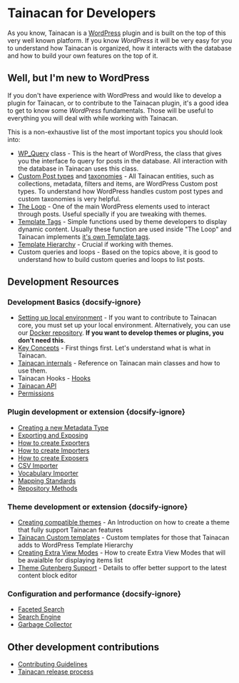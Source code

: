 # Tainacan for Developers

As you know, Tainacan is a [WordPress](https://wordpress.org) plugin and is built on the top of this very well known platform. If you know *WordPress* it will be very easy for you to understand how Tainacan is organized, how it interacts with the database and how to build your own features on the top of it.

## Well, but I'm new to WordPress

If you don't have experience with WordPress and would like to develop a plugin for Tainacan, or to contribute to the Tainacan plugin, it's a good idea to get to know some *WordPress* fundamentals. Those will be useful to everything you will deal with while working with Tainacan.

This is a non-exhaustive list of the most important topics you should look into:

* [WP_Query](https://codex.wordpress.org/Class_Reference/WP_Query ':ignore') class - This is the heart of WordPress, the class that gives you the interface fo query for posts in the database. All interaction with the database in Tainacan uses this class.
* [Custom Post types](https://codex.wordpress.org/Post_Types ':ignore') and [taxonomies](https://codex.wordpress.org/Taxonomies ':ignore') - All Tainacan entities, such as collections, metadata, filters and items, are WordPress Custom post types. To understand how WordPress handles custom post types and custom taxonomies is very helpful.
* [The Loop](https://codex.wordpress.org/The_Loop ':ignore') - One of the main WordPress elements used to interact through posts. Useful specially if you are tweaking with themes.
* [Template Tags](https://codex.wordpress.org/Template_Tags ':ignore') - Simple functions used by theme developers to display dynamic content. Usually these function are used inside "The Loop" and Tainacan implements [it's own Template tags](../src/theme-helper/template-tags.php ':ignore').
* [Template Hierarchy](https://developer.wordpress.org/themes/basics/template-hierarchy/ ':ignore') - Crucial if working with themes.
* Custom queries and loops - Based on the topics above, it is good to understand how to build custom queries and loops to list posts.

## Development Resources

### Development Basics {docsify-ignore}

* [Setting up local environment](/dev/setup-local.md) - If you want to contribute to Tainacan core, you must set up your local environment. Alternatively, you can use our [Docker repository](https://github.com/tainacan/tainacan-docker ':ignore'). **If you want to develop themes or plugins, you don't need this**. 
* [Key Concepts](/dev/key-concepts.md) - First things first. Let's understand what is what in Tainacan.
* [Tainacan internals](/dev/internal-api.md) - Reference on Tainacan main classes and how to use them.
* Tainacan Hooks - [Hooks](/dev/hooks.md)
* [Tainacan API](https://tainacan.org/api-docs/ ':ignore')
* [Permissions](/dev/permissions.md) 

### Plugin development or extension {docsify-ignore}
* [Creating a new Metadata Type](/dev/creating-metadata-type.md)
* [Exporting and Exposing](/dev/exporting-and-exposing.md)
* [How to create Exporters](/dev/exporter-flow.md)
* [How to create Importers](/dev/importer-flow.md)
* [How to create Exposers](/dev/exposers.md)
* [CSV Importer](/dev/csv-importer.md)
* [Vocabulary Importer](/dev/vocabulary-importer.md)
* [Mapping Standards](/dev/mapping-standards.md)
* [Repository Methods](/dev/repository-methods.md)
  
### Theme development or extension {docsify-ignore}
* [Creating compatible themes](/dev/creating-compatible-themes.md) - An Introduction on how to create a theme that fully support Tainacan features
* [Tainacan Custom templates](/dev/custom-templates.md) - Custom templates for those that Tainacan adds to WordPress Template Hierarchy
* [Creating Extra View Modes](/dev/extra-view-modes) - How to create Extra View Modes that will be avaialble for displaying items list
* [Theme Gutenberg Support](/dev/theme-gutenberg-support.md) - Details to offer better support to the latest content block editor

### Configuration and performance {docsify-ignore}

* [Faceted Search](/dev/faceted-search.md)
* [Search Engine](/dev/search-engine.md)
* [Garbage Collector](/dev/garbage-collector.md)

## Other development contributions

* [Contributing Guidelines](/dev/CONTRIBUTING.md)
* [Tainacan release process](/dev/release.md)

